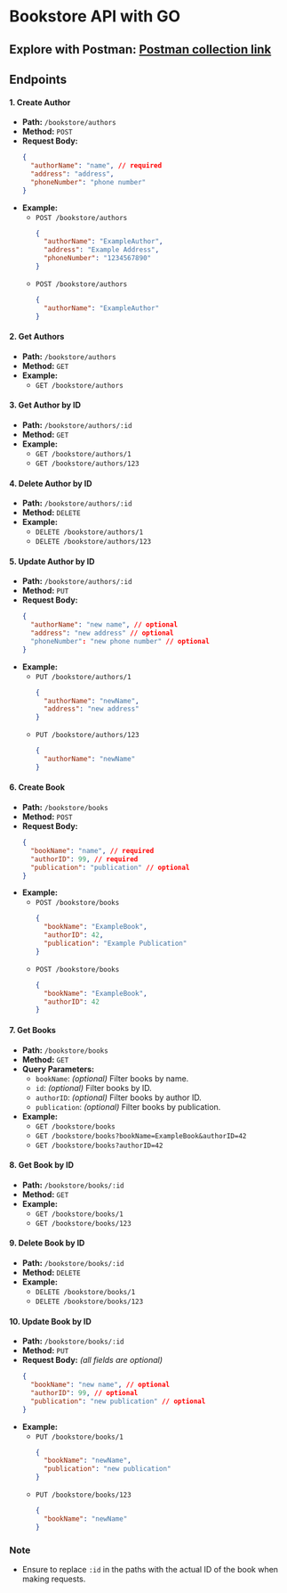 # Bookstore API with GO

## Explore with Postman: [Postman collection link](https://github.com/jahangir1x/book-crud/blob/main/postman_collection/book-crud.postman_collection.json)

## Endpoints

#### 1. Create Author
- **Path:** `/bookstore/authors`
- **Method:** `POST`
- **Request Body:**
  ```json
  {
    "authorName": "name", // required
    "address": "address",
    "phoneNumber": "phone number"
  }
  ```
- **Example:**
    - `POST /bookstore/authors`
      ```json
      {
        "authorName": "ExampleAuthor",
        "address": "Example Address",
        "phoneNumber": "1234567890"
      }
      ```
    - `POST /bookstore/authors`
      ```json
      {
        "authorName": "ExampleAuthor"
      }
      ```

#### 2. Get Authors

- **Path:** `/bookstore/authors`
- **Method:** `GET`
- **Example:**
    - `GET /bookstore/authors`

#### 3. Get Author by ID
- **Path:** `/bookstore/authors/:id`
- **Method:** `GET`
- **Example:**
    - `GET /bookstore/authors/1`
    - `GET /bookstore/authors/123`

#### 4. Delete Author by ID
- **Path:** `/bookstore/authors/:id`
- **Method:** `DELETE`
- **Example:**
    - `DELETE /bookstore/authors/1`
    - `DELETE /bookstore/authors/123`

#### 5. Update Author by ID
- **Path:** `/bookstore/authors/:id`
- **Method:** `PUT`
- **Request Body:**
  ```json
  {
    "authorName": "new name", // optional
    "address": "new address" // optional
    "phoneNumber": "new phone number" // optional
  }
  ```
- **Example:**
    - `PUT /bookstore/authors/1`
      ```json
      {
        "authorName": "newName",
        "address": "new address"
      }
      ```
    - `PUT /bookstore/authors/123`
      ```json
      {
        "authorName": "newName"
      }
      ```
#### 6. Create Book
- **Path:** `/bookstore/books`
- **Method:** `POST`
- **Request Body:**
  ```json
  {
    "bookName": "name", // required
    "authorID": 99, // required
    "publication": "publication" // optional
  }
  ```
- **Example:**
    - `POST /bookstore/books`
      ```json
      {
        "bookName": "ExampleBook",
        "authorID": 42,
        "publication": "Example Publication"
      }
      ```
    - `POST /bookstore/books`
      ```json
      {
        "bookName": "ExampleBook",
        "authorID": 42
      }
      ```

#### 7. Get Books

- **Path:** `/bookstore/books`
- **Method:** `GET`
- **Query Parameters:**
    - `bookName`: *(optional)* Filter books by name.
    - `id`: *(optional)* Filter books by ID.
    - `authorID`: *(optional)* Filter books by author ID.
    - `publication`: *(optional)* Filter books by publication.
- **Example:**
    - `GET /bookstore/books`
    - `GET /bookstore/books?bookName=ExampleBook&authorID=42`
    - `GET /bookstore/books?authorID=42`

#### 8. Get Book by ID

- **Path:** `/bookstore/books/:id`
- **Method:** `GET`
- **Example:**
    - `GET /bookstore/books/1`
    - `GET /bookstore/books/123`

#### 9. Delete Book by ID

- **Path:** `/bookstore/books/:id`
- **Method:** `DELETE`
- **Example:**
    - `DELETE /bookstore/books/1`
    - `DELETE /bookstore/books/123`

#### 10. Update Book by ID

- **Path:** `/bookstore/books/:id`
- **Method:** `PUT`
- **Request Body:** *(all fields are optional)*
  ```json
  {
    "bookName": "new name", // optional
    "authorID": 99, // optional
    "publication": "new publication" // optional
  }
  ```
- **Example:**
    - `PUT /bookstore/books/1`
      ```json
      {
        "bookName": "newName",
        "publication": "new publication"
      }
      ```
    - `PUT /bookstore/books/123`
      ```json
      {
        "bookName": "newName"
      }
      ```


### Note

- Ensure to replace `:id` in the paths with the actual ID of the book when making requests.